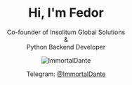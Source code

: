 <h1 align="center">Hi, I'm Fedor</h1>
<p align="center">Co-founder of Insolitum Global Solutions<br>&<br>Python Backend Developer</p>
<p align="center"><img align="center" src="https://github-readme-streak-stats.herokuapp.com/?user=ImmortalDante&&theme=tokyonight" alt="ImmortalDante" /></p>
<p align="center">Telegram: <a href="https://t.me/KachestvennayKarta">@ImmortalDante</a></p>
